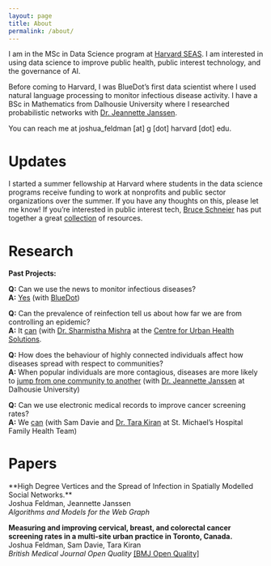 ```yaml
---
layout: page
title: About
permalink: /about/
---
```


I am in the MSc in Data Science program at [Harvard SEAS](https://www.seas.harvard.edu/programs/graduate/applied-computation/master-of-science-in-data-science"). I am interested in using data science to improve public health, public interest technology, and the governance of AI.

Before coming to Harvard, I was BlueDot’s first data scientist where I used natural language processing to monitor infectious disease activity. I have a BSc in Mathematics from Dalhousie University where I researched probabilistic networks with [Dr. Jeannette Janssen](https://www.mscs.dal.ca/~janssen/).

You can reach me at joshua_feldman [at] g [dot] harvard [dot] edu.

# Updates

I started a summer fellowship at Harvard where students in the data science programs receive funding to work at nonprofits and public sector organizations over the summer. If you have any thoughts on this, please let me know! If you’re interested in public interest tech, [Bruce Schneier](https://www.schneier.com/) has put together a great [collection](https://public-interest-tech.com/) of resources.

# Research

**Past Projects:**

**Q:** Can we use the news to monitor infectious diseases?<br />
**A:** <a href="https://insights.bluedot.global/Account/Login">Yes</a> (with <a href="https://bluedot.global/">BlueDot</a>)

**Q:** Can the prevalence of reinfection tell us about how far we are from controlling an epidemic?<br />
**A:** It [can](https://jammi.utpjournals.press/doi/pdf/10.3138/jammi.2.suppl-1.1) (with [Dr. Sharmistha Mishra](http://stmichaelshospitalresearch.ca/researchers/sharmistha-mishra/) at the [Centre for Urban Health Solutions](http://stmichaelshospitalresearch.ca/research-programs/urban-health-solutions/).

**Q:** How does the behaviour of highly connected individuals affect how diseases spread with respect to communities?<br />
**A:** When popular individuals are more contagious, diseases are more likely to <a href="https://link.springer.com/chapter/10.1007/978-3-319-67810-8_5">jump from one community to another</a> (with <a href="https://www.mscs.dal.ca/~janssen/">Dr. Jeannette Janssen</a> at Dalhousie University)

**Q:** Can we use electronic medical records to improve cancer screening rates?<br />
**A:** We <a href="https://bmjopenquality.bmj.com/content/6/1/u213991.w5531">can</a> (with Sam Davie and <a href="https://www.dfcm.utoronto.ca/content/tara-kiran">Dr. Tara Kiran</a> at St. Michael’s Hospital Family Health Team)

<h1 id="papers">Papers</h1>
**High Degree Vertices and the Spread of Infection in Spatially Modelled Social Networks.**<br />
Joshua Feldman, Jeannette Janssen<br />
<em>Algorithms and Models for the Web Graph</em>

**Measuring and improving cervical, breast, and colorectal cancer screening rates in a multi-site urban practice in Toronto, Canada.**<br />
Joshua Feldman, Sam Davie, Tara Kiran<br />
<em>British Medical Journal Open Quality</em>
<a href="https://bmjopenquality.bmj.com/content/6/1/u213991.w5531">[BMJ Open Quality]</a>
